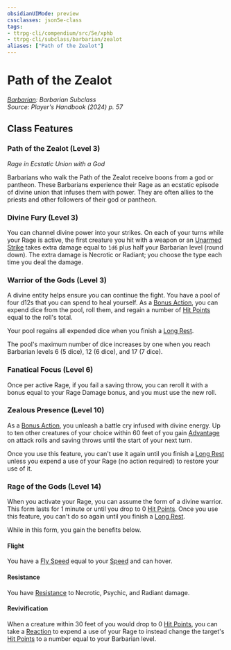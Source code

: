 ```yaml
---
obsidianUIMode: preview
cssclasses: json5e-class
tags:
- ttrpg-cli/compendium/src/5e/xphb
- ttrpg-cli/subclass/barbarian/zealot
aliases: ["Path of the Zealot"]
---
```

# Path of the Zealot
*[Barbarian](barbarian-xphb.md): Barbarian Subclass*  
*Source: Player's Handbook (2024) p. 57*  


## Class Features

### Path of the Zealot (Level 3)

*Rage in Ecstatic Union with a God*

Barbarians who walk the Path of the Zealot receive boons from a god or pantheon. These Barbarians experience their Rage as an ecstatic episode of divine union that infuses them with power. They are often allies to the priests and other followers of their god or pantheon.

### Divine Fury (Level 3)

You can channel divine power into your strikes. On each of your turns while your Rage is active, the first creature you hit with a weapon or an [Unarmed Strike](unarmed-strike-xphb.md) takes extra damage equal to `1d6` plus half your Barbarian level (round down). The extra damage is Necrotic or Radiant; you choose the type each time you deal the damage.

### Warrior of the Gods (Level 3)

A divine entity helps ensure you can continue the fight. You have a pool of four d12s that you can spend to heal yourself. As a [Bonus Action](bonus-action-xphb.md), you can expend dice from the pool, roll them, and regain a number of [Hit Points](hit-points-xphb.md) equal to the roll's total.

Your pool regains all expended dice when you finish a [Long Rest](long-rest-xphb.md).

The pool's maximum number of dice increases by one when you reach Barbarian levels 6 (5 dice), 12 (6 dice), and 17 (7 dice).

### Fanatical Focus (Level 6)

Once per active Rage, if you fail a saving throw, you can reroll it with a bonus equal to your Rage Damage bonus, and you must use the new roll.

### Zealous Presence (Level 10)

As a [Bonus Action](bonus-action-xphb.md), you unleash a battle cry infused with divine energy. Up to ten other creatures of your choice within 60 feet of you gain [Advantage](advantage-xphb.md) on attack rolls and saving throws until the start of your next turn.

Once you use this feature, you can't use it again until you finish a [Long Rest](long-rest-xphb.md) unless you expend a use of your Rage (no action required) to restore your use of it.

### Rage of the Gods (Level 14)

When you activate your Rage, you can assume the form of a divine warrior. This form lasts for 1 minute or until you drop to 0 [Hit Points](hit-points-xphb.md). Once you use this feature, you can't do so again until you finish a [Long Rest](long-rest-xphb.md).

While in this form, you gain the benefits below.

#### Flight

You have a [Fly Speed](fly-speed-xphb.md) equal to your [Speed](speed-xphb.md) and can hover.

#### Resistance

You have [Resistance](3-Compendium/CLI/rules/variant-rules/resistance-xphb.md) to Necrotic, Psychic, and Radiant damage.

#### Revivification

When a creature within 30 feet of you would drop to 0 [Hit Points](hit-points-xphb.md), you can take a [Reaction](reaction-xphb.md) to expend a use of your Rage to instead change the target's [Hit Points](hit-points-xphb.md) to a number equal to your Barbarian level.